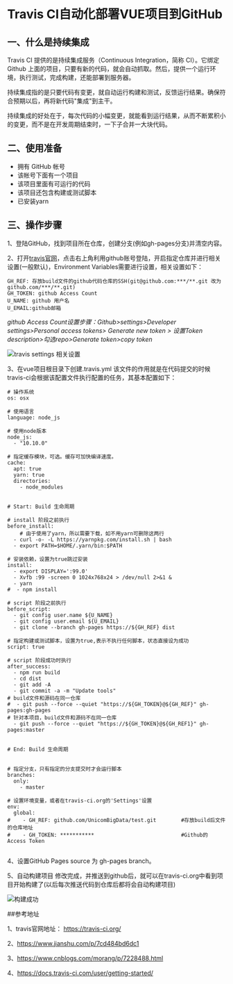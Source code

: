 # Travis CI自动化部署VUE项目到GitHub
## 一、什么是持续集成
Travis CI 提供的是持续集成服务（Continuous Integration，简称 CI）。它绑定 Github 上面的项目，只要有新的代码，就会自动抓取。然后，提供一个运行环境，执行测试，完成构建，还能部署到服务器。

持续集成指的是只要代码有变更，就自动运行构建和测试，反馈运行结果。确保符合预期以后，再将新代码"集成"到主干。

持续集成的好处在于，每次代码的小幅变更，就能看到运行结果，从而不断累积小的变更，而不是在开发周期结束时，一下子合并一大块代码。

## 二、使用准备
- 拥有 GitHub 帐号
- 该帐号下面有一个项目
- 该项目里面有可运行的代码
- 该项目还包含构建或测试脚本
- 已安装yarn

## 三、操作步骤

1、登陆GitHub，找到项目所在仓库，创建分支(例如gh-pages分支)并清空内容。

2、打开[travis官网](https://travis-ci.org/)，点击右上角利用github账号登陆，开启指定仓库并进行相关设置(一般默认)，Environment Variables需要进行设置，相关设置如下：
```
GH_REF: 存放build文件的github代码仓库的SSH(git@github.com:***/**.git 改为 github.com/***/**.git)
GH_TOKEN: github Access Count
U_NAME: github 用户名
U_EMAIL:github邮箱

```
*github Access Count设置步骤：Github>settings>Developer settings>Personal access tokens> Generate new token > 设置Token description>勾选repo>Generate token>copy token*

![travis settings 相关设置](https://github.com/UnicomBigData/test/blob/master/static/readme/settravis.png)

3、在vue项目根目录下创建.travis.yml
该文件的作用就是在代码提交的时候travis-ci会根据该配置文件执行配置的任务，其基本配置如下：
```
# 操作系统
os: osx

# 使用语言
language: node_js

# 使用node版本
node_js:
  - "10.10.0"

# 指定缓存模块，可选。缓存可加快编译速度。
cache:
  apt: true
  yarn: true
  directories:
    - node_modules


# Start: Build 生命周期

# install 阶段之前执行
before_install:
    # 由于使用了yarn，所以需要下载，如不用yarn可删除这两行
  - curl -o- -L https://yarnpkg.com/install.sh | bash
  - export PATH=$HOME/.yarn/bin:$PATH
  
# 安装依赖，设置为true跳过安装
install:
  - export DISPLAY=':99.0'
  - Xvfb :99 -screen 0 1024x768x24 > /dev/null 2>&1 &
  - yarn
#  - npm install

# script 阶段之前执行
before_script:
  - git config user.name ${U_NAME}
  - git config user.email ${U_EMAIL}
  - git clone --branch gh-pages https://${GH_REF} dist

# 指定构建或测试脚本，设置为true,表示不执行任何脚本，状态直接设为成功
script: true

# script 阶段成功时执行
after_success:
  - npm run build
  - cd dist
  - git add -A
  - git commit -a -m "Update tools"
# build文件和源码在同一仓库
#  - git push --force --quiet "https://${GH_TOKEN}@${GH_REF}" gh-pages:gh-pages 
# 针对本项目，build文件和源码不在同一仓库    
  - git push --force --quiet "https://${GH_TOKEN}@${GH_REF1}" gh-pages:master 
  

# End: Build 生命周期


# 指定分支，只有指定的分支提交时才会运行脚本
branches:
  only:
    - master
    
# 设置环境变量，或者在travis-ci.org的'Settings'设置
env:
  global:
#    - GH_REF: github.com/UnicomBigData/test.git        #存放build后文件的仓库地址
#    - GH_TOKEN: ***********                            #Github的Access Token


```
4、设置GitHub Pages source 为 gh-pages branch。

5、自动构建项目
修改完成，并推送到github后，就可以在travis-ci.org中看到项目开始构建了(以后每次推送代码到仓库后都将会自动构建项目)


![构建成功](https://github.com/UnicomBigData/test/blob/master/static/readme/result.png)


##参考地址

1、travis官网地址： https://travis-ci.org/

2、https://www.jianshu.com/p/7cd484bd6dc1

3、https://www.cnblogs.com/morang/p/7228488.html

4、https://docs.travis-ci.com/user/getting-started/
